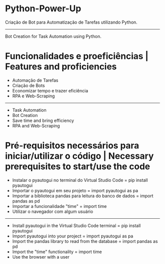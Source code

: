 # Python-Power-Up
Criação de Bot para Automatização de Tarefas utilizando Python.
___________________________________________________________________________
Bot Creation for Task Automation using Python.

# Funcionalidades e proeficiências | Features and proficiencies
- Automação de Tarefas
- Criação de Bots
- Economizar tempo e trazer eficiência
- RPA e Web-Scraping
___________________________________________________________________________
- Task Automation
- Bot Creation
- Save time and bring efficiency
- RPA and Web-Scraping
  
# Pré-requisitos necessários para iniciar/utilizar o código | Necessary prerequisites to start/use the code
- Instalar o pyautogui no terminal do Virtual Studio Code = pip install pyautogui
- Importar o pyautogui em seu projeto = import pyautogui as pa
- Importar a biblioteca pandas para leitura do banco de dados = import pandas as pd
- Importar a funcionalidade "time" = import time
- Utilizar o navegador com algum usuário
_____________________________________________________________________________________________________________
- Install pyautogui in the Virtual Studio Code terminal = pip install pyautogui
- Import pyautogui into your project = import pyautogui as pa
- Import the pandas library to read from the database = import pandas as pd
- Import the "time" functionality = import time
- Use the browser with a user
